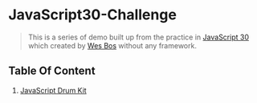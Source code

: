 # JavaScript30-Challenge

> This is a series of demo built up from the practice in [JavaScript 30](https://github.com/wesbos/JavaScript30)  which created by [Wes Bos](https://github.com/wesbos) without any framework.

## Table Of Content

1. [JavaScript Drum Kit](https://mpragnarok.github.io/JavaScript30-Challenge/01_JavaScript-Drum-Kit/index.html)


